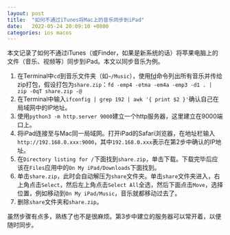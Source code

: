 ```yaml
---
layout: post
title:  "如何不通过iTunes将Mac上的音乐同步到iPad"
date:   2022-05-24 20:09:10 +0800
categories: ios macos
---
```


本文记录了如何不通过iTunes（或Finder，如果是新系统的话）将苹果电脑上的文件（音乐、视频等）同步到iPad。本文以同步音乐为例。

1. 在Terminal中`cd`到音乐文件夹（如`~/Music`），使用[fd](https://github.com/sharkdp/fd)命令列出所有音乐并传给zip打包，假设打包为`share.zip`：`fd -emp4 -etma -em4a -emp3 -d1 . | zip -0qT share.zip -@`
2. 在Terminal中输入`ifconfig | grep 192 | awk '{ print $2 }'`确认自己在局域网中的IP地址。
3. 使用`python3 -m http.server 9000`建立一个http服务器，这里建立在9000端口上。
4. 将iPad连接至与Mac同一局域网。打开iPad的Safari浏览器，在地址栏输入`http://192.168.0.xxx:9000`，其中`192.168.0.xxx`表示在第2步中确认的IP地址。
5. 在`Directory listing for /`下面找到`share.zip`，单击下载。下载完毕后应该在`Files`应用中的`On My iPad/Downloads`下面找到。
6. 单击`share.zip`，此时会自动解压为`share`文件夹。单击`share`文件夹进入，右上角点击`Select`，然后左上角点击`Select All`全选，然后下面点击`Move`，选择位置，例如移动到`On My iPad/Music`，音乐就都移动过去了。
7. 删除`share`文件夹和`share.zip`。

虽然步骤有点多，熟练了也不是很麻烦。第3步中建立的服务器可以常开着，以便随时同步。
